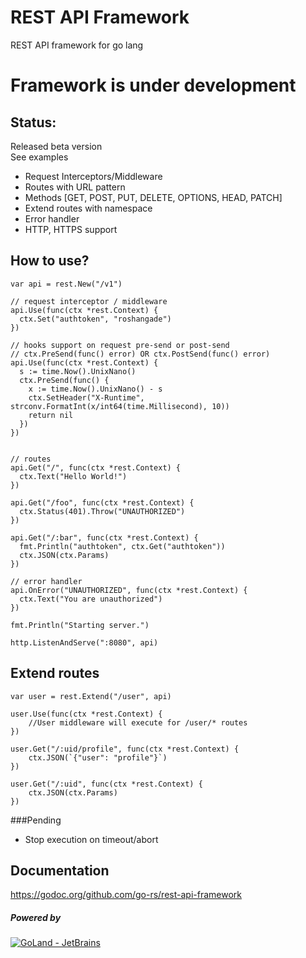 # REST API Framework
REST API framework for go lang

# Framework is under development
## Status: 
Released beta version
<br>
See examples 
  - Request Interceptors/Middleware
  - Routes with URL pattern 
  - Methods [GET, POST, PUT, DELETE, OPTIONS, HEAD, PATCH]
  - Extend routes with namespace
  - Error handler
  - HTTP, HTTPS support
  
## How to use?  
  
```
var api = rest.New("/v1")

// request interceptor / middleware
api.Use(func(ctx *rest.Context) {
  ctx.Set("authtoken", "roshangade")
})

// hooks support on request pre-send or post-send
// ctx.PreSend(func() error) OR ctx.PostSend(func() error)
api.Use(func(ctx *rest.Context) {
  s := time.Now().UnixNano()
  ctx.PreSend(func() {
    x := time.Now().UnixNano() - s
    ctx.SetHeader("X-Runtime", strconv.FormatInt(x/int64(time.Millisecond), 10))
    return nil
  })
})


// routes
api.Get("/", func(ctx *rest.Context) {
  ctx.Text("Hello World!")
})

api.Get("/foo", func(ctx *rest.Context) {
  ctx.Status(401).Throw("UNAUTHORIZED")
})

api.Get("/:bar", func(ctx *rest.Context) {
  fmt.Println("authtoken", ctx.Get("authtoken"))
  ctx.JSON(ctx.Params)
})

// error handler
api.OnError("UNAUTHORIZED", func(ctx *rest.Context) {
  ctx.Text("You are unauthorized")
})

fmt.Println("Starting server.")

http.ListenAndServe(":8080", api)
```


## Extend routes
```
var user = rest.Extend("/user", api)

user.Use(func(ctx *rest.Context) {
    //User middleware will execute for /user/* routes
})

user.Get("/:uid/profile", func(ctx *rest.Context) {
    ctx.JSON(`{"user": "profile"}`)
})

user.Get("/:uid", func(ctx *rest.Context) {
    ctx.JSON(ctx.Params)
})
```

###Pending 
- Stop execution on timeout/abort

## Documentation
https://godoc.org/github.com/go-rs/rest-api-framework

##### Powered by
[![GoLand - JetBrains](https://raw.githubusercontent.com/go-rs/rest-api-framework/master/docs/powered-by/logo.svg?sanitize=true)](https://www.jetbrains.com/?from=Go+REST+Services)
